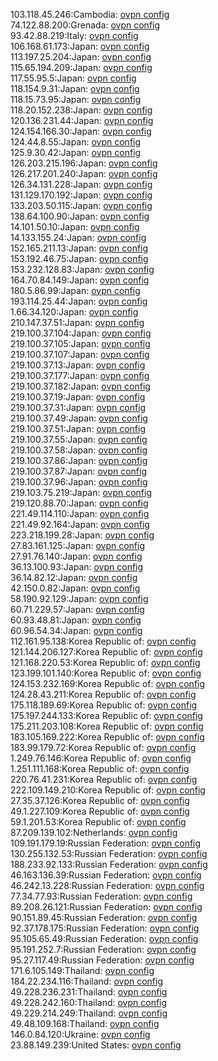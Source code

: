 103.118.45.246:Cambodia: [ovpn config](vpn/103_118_45_246.ovpn)  
74.122.88.200:Grenada: [ovpn config](vpn/74_122_88_200.ovpn)  
93.42.88.219:Italy: [ovpn config](vpn/93_42_88_219.ovpn)  
106.168.61.173:Japan: [ovpn config](vpn/106_168_61_173.ovpn)  
113.197.25.204:Japan: [ovpn config](vpn/113_197_25_204.ovpn)  
115.65.194.209:Japan: [ovpn config](vpn/115_65_194_209.ovpn)  
117.55.95.5:Japan: [ovpn config](vpn/117_55_95_5.ovpn)  
118.154.9.31:Japan: [ovpn config](vpn/118_154_9_31.ovpn)  
118.15.73.95:Japan: [ovpn config](vpn/118_15_73_95.ovpn)  
118.20.152.238:Japan: [ovpn config](vpn/118_20_152_238.ovpn)  
120.136.231.44:Japan: [ovpn config](vpn/120_136_231_44.ovpn)  
124.154.166.30:Japan: [ovpn config](vpn/124_154_166_30.ovpn)  
124.44.8.55:Japan: [ovpn config](vpn/124_44_8_55.ovpn)  
125.9.30.42:Japan: [ovpn config](vpn/125_9_30_42.ovpn)  
126.203.215.196:Japan: [ovpn config](vpn/126_203_215_196.ovpn)  
126.217.201.240:Japan: [ovpn config](vpn/126_217_201_240.ovpn)  
126.34.131.228:Japan: [ovpn config](vpn/126_34_131_228.ovpn)  
131.129.170.192:Japan: [ovpn config](vpn/131_129_170_192.ovpn)  
133.203.50.115:Japan: [ovpn config](vpn/133_203_50_115.ovpn)  
138.64.100.90:Japan: [ovpn config](vpn/138_64_100_90.ovpn)  
14.101.50.10:Japan: [ovpn config](vpn/14_101_50_10.ovpn)  
14.133.155.24:Japan: [ovpn config](vpn/14_133_155_24.ovpn)  
152.165.211.13:Japan: [ovpn config](vpn/152_165_211_13.ovpn)  
153.192.46.75:Japan: [ovpn config](vpn/153_192_46_75.ovpn)  
153.232.128.83:Japan: [ovpn config](vpn/153_232_128_83.ovpn)  
164.70.84.149:Japan: [ovpn config](vpn/164_70_84_149.ovpn)  
180.5.86.99:Japan: [ovpn config](vpn/180_5_86_99.ovpn)  
193.114.25.44:Japan: [ovpn config](vpn/193_114_25_44.ovpn)  
1.66.34.120:Japan: [ovpn config](vpn/1_66_34_120.ovpn)  
210.147.37.51:Japan: [ovpn config](vpn/210_147_37_51.ovpn)  
219.100.37.104:Japan: [ovpn config](vpn/219_100_37_104.ovpn)  
219.100.37.105:Japan: [ovpn config](vpn/219_100_37_105.ovpn)  
219.100.37.107:Japan: [ovpn config](vpn/219_100_37_107.ovpn)  
219.100.37.13:Japan: [ovpn config](vpn/219_100_37_13.ovpn)  
219.100.37.177:Japan: [ovpn config](vpn/219_100_37_177.ovpn)  
219.100.37.182:Japan: [ovpn config](vpn/219_100_37_182.ovpn)  
219.100.37.19:Japan: [ovpn config](vpn/219_100_37_19.ovpn)  
219.100.37.31:Japan: [ovpn config](vpn/219_100_37_31.ovpn)  
219.100.37.49:Japan: [ovpn config](vpn/219_100_37_49.ovpn)  
219.100.37.51:Japan: [ovpn config](vpn/219_100_37_51.ovpn)  
219.100.37.55:Japan: [ovpn config](vpn/219_100_37_55.ovpn)  
219.100.37.58:Japan: [ovpn config](vpn/219_100_37_58.ovpn)  
219.100.37.86:Japan: [ovpn config](vpn/219_100_37_86.ovpn)  
219.100.37.87:Japan: [ovpn config](vpn/219_100_37_87.ovpn)  
219.100.37.96:Japan: [ovpn config](vpn/219_100_37_96.ovpn)  
219.103.75.219:Japan: [ovpn config](vpn/219_103_75_219.ovpn)  
219.120.88.70:Japan: [ovpn config](vpn/219_120_88_70.ovpn)  
221.49.114.110:Japan: [ovpn config](vpn/221_49_114_110.ovpn)  
221.49.92.164:Japan: [ovpn config](vpn/221_49_92_164.ovpn)  
223.218.199.28:Japan: [ovpn config](vpn/223_218_199_28.ovpn)  
27.83.161.125:Japan: [ovpn config](vpn/27_83_161_125.ovpn)  
27.91.76.140:Japan: [ovpn config](vpn/27_91_76_140.ovpn)  
36.13.100.93:Japan: [ovpn config](vpn/36_13_100_93.ovpn)  
36.14.82.12:Japan: [ovpn config](vpn/36_14_82_12.ovpn)  
42.150.0.82:Japan: [ovpn config](vpn/42_150_0_82.ovpn)  
58.190.92.129:Japan: [ovpn config](vpn/58_190_92_129.ovpn)  
60.71.229.57:Japan: [ovpn config](vpn/60_71_229_57.ovpn)  
60.93.48.81:Japan: [ovpn config](vpn/60_93_48_81.ovpn)  
60.96.54.34:Japan: [ovpn config](vpn/60_96_54_34.ovpn)  
112.161.95.138:Korea Republic of: [ovpn config](vpn/112_161_95_138.ovpn)  
121.144.206.127:Korea Republic of: [ovpn config](vpn/121_144_206_127.ovpn)  
121.168.220.53:Korea Republic of: [ovpn config](vpn/121_168_220_53.ovpn)  
123.199.101.140:Korea Republic of: [ovpn config](vpn/123_199_101_140.ovpn)  
124.153.232.169:Korea Republic of: [ovpn config](vpn/124_153_232_169.ovpn)  
124.28.43.211:Korea Republic of: [ovpn config](vpn/124_28_43_211.ovpn)  
175.118.189.69:Korea Republic of: [ovpn config](vpn/175_118_189_69.ovpn)  
175.197.244.133:Korea Republic of: [ovpn config](vpn/175_197_244_133.ovpn)  
175.211.203.108:Korea Republic of: [ovpn config](vpn/175_211_203_108.ovpn)  
183.105.169.222:Korea Republic of: [ovpn config](vpn/183_105_169_222.ovpn)  
183.99.179.72:Korea Republic of: [ovpn config](vpn/183_99_179_72.ovpn)  
1.249.76.146:Korea Republic of: [ovpn config](vpn/1_249_76_146.ovpn)  
1.251.111.168:Korea Republic of: [ovpn config](vpn/1_251_111_168.ovpn)  
220.76.41.231:Korea Republic of: [ovpn config](vpn/220_76_41_231.ovpn)  
222.109.149.210:Korea Republic of: [ovpn config](vpn/222_109_149_210.ovpn)  
27.35.37.126:Korea Republic of: [ovpn config](vpn/27_35_37_126.ovpn)  
49.1.227.109:Korea Republic of: [ovpn config](vpn/49_1_227_109.ovpn)  
59.1.201.53:Korea Republic of: [ovpn config](vpn/59_1_201_53.ovpn)  
87.209.139.102:Netherlands: [ovpn config](vpn/87_209_139_102.ovpn)  
109.191.179.19:Russian Federation: [ovpn config](vpn/109_191_179_19.ovpn)  
130.255.132.53:Russian Federation: [ovpn config](vpn/130_255_132_53.ovpn)  
188.233.92.133:Russian Federation: [ovpn config](vpn/188_233_92_133.ovpn)  
46.163.136.39:Russian Federation: [ovpn config](vpn/46_163_136_39.ovpn)  
46.242.13.228:Russian Federation: [ovpn config](vpn/46_242_13_228.ovpn)  
77.34.77.93:Russian Federation: [ovpn config](vpn/77_34_77_93.ovpn)  
89.208.26.121:Russian Federation: [ovpn config](vpn/89_208_26_121.ovpn)  
90.151.89.45:Russian Federation: [ovpn config](vpn/90_151_89_45.ovpn)  
92.37.178.175:Russian Federation: [ovpn config](vpn/92_37_178_175.ovpn)  
95.105.65.49:Russian Federation: [ovpn config](vpn/95_105_65_49.ovpn)  
95.191.252.7:Russian Federation: [ovpn config](vpn/95_191_252_7.ovpn)  
95.27.117.49:Russian Federation: [ovpn config](vpn/95_27_117_49.ovpn)  
171.6.105.149:Thailand: [ovpn config](vpn/171_6_105_149.ovpn)  
184.22.234.116:Thailand: [ovpn config](vpn/184_22_234_116.ovpn)  
49.228.236.231:Thailand: [ovpn config](vpn/49_228_236_231.ovpn)  
49.228.242.160:Thailand: [ovpn config](vpn/49_228_242_160.ovpn)  
49.229.214.249:Thailand: [ovpn config](vpn/49_229_214_249.ovpn)  
49.48.109.168:Thailand: [ovpn config](vpn/49_48_109_168.ovpn)  
146.0.84.120:Ukraine: [ovpn config](vpn/146_0_84_120.ovpn)  
23.88.149.239:United States: [ovpn config](vpn/23_88_149_239.ovpn)  
